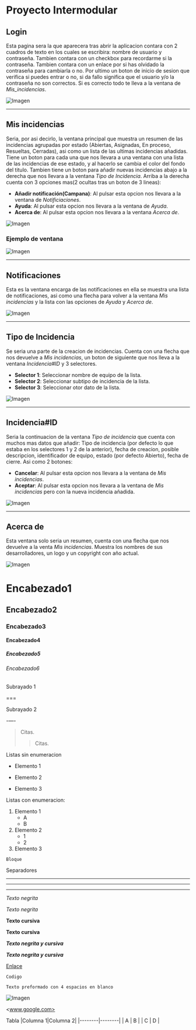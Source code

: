 # Proyecto Intermodular

## Login
Esta pagina sera la que aparecera tras abrir la aplicacion contara con 2 cuadros de texto en los cuales se escribira: nombre de usuario y contraseña. Tambien contara con un checkbox para recordarme si la contraseña. Tambien contara con un enlace por si has olvidado la contraseña para cambiarla o no. Por ultimo un boton de inicio de sesion que verifica si puedes entrar o no, si da fallo significa que el usuario y/o la contraseña no son correctos. Si es correcto todo te lleva a la ventana de _Mis_incidencias_.

![Imagen](Python/Login.png)

___

## Mis incidencias
Seria, por asi decirlo, la ventana principal que muestra un resumen de las incidencias agrupadas por estado (Abiertas, Asignadas, En proceso, Resueltas, Cerradas), asi como un lista de las ultimas incidencias añadidas. Tiene un boton para cada una que nos llevara a una ventana con una lista de las incidencias de ese estado, y al hacerlo se cambia el color del fondo del titulo. Tambien tiene un boton para añadir nuevas incidencias abajo a la derecha que nos llevara a la ventana _Tipo de Incidencia_. Arriba a la derecha cuenta con 3 opciones mas(2 ocultas tras un boton de 3 lineas):

- __Añadir notificación(Campana)__: Al pulsar esta opcion nos llevara a la ventana de _Notificiaciones_.
- __Ayuda__: Al pulsar esta opcion nos llevara a la ventana de _Ayuda_.
- __Acerca de__: Al pulsar esta opcion nos llevara a la ventana _Acerca de_.

![Imagen](Python/Mis_incidencias.png)

### Ejemplo de ventana

![Imagen](Python/Incidencias_abiertas.png)

___


## Notificaciones
Esta es la ventana encarga de las notificaciones en ella se muestra una lista de notificaciones, asi como una flecha para volver a la ventana _Mis incidencias_ y la lista con las opciones de _Ayuda_ y _Acerca de_.

![Imagen](Python/Notificaciones.png)

___

## Tipo de Incidencia
Se seria una parte de la creacion de incidencias. Cuenta con una flecha que nos devuelve a _Mis incidencias_, un boton de siguiente que nos lleva a la ventana _Incidencia#ID_ y 3 selectores.

- __Selector 1__: Seleccionar nombre de equipo de la lista.
- __Selector 2__: Seleccionar subtipo de incidencia de la lista.
- __Selector 3__: Seleccionar otor dato de la lista.

![Imagen](Python/Tipo_incidencia.png)

___

## Incidencia#ID
Seria la continuacion de la ventana _Tipo de incidencia_ que cuenta con muchos mas datos que añadir: Tipo de incidencia (por defecto lo que estaba en los selectores 1 y 2 de la anterior), fecha de creacion, posible descripcion, identificador de equipo, estado (por defecto Abierto), fecha de cierre. Asi como 2 botones:

- __Cancelar__: Al pulsar esta opcion nos llevara a la ventana de _Mis incidencias_.
- __Aceptar__: Al pulsar esta opcion nos llevara a la ventana de _Mis incidencias_ pero con la nueva incidencia añadida.

![Imagen](Python/IncidenciaID.png)

___

## Acerca de
Esta ventana solo seria un resumen, cuenta con una flecha que nos devuelve a la venta _Mis incidencias_. Muestra los nombres de sus desarrolladores, un logo y un copyright con año actual.

![Imagen](Python/Acerca_de.png)


# Encabezado1
## Encabezado2
### Encabezado3
#### Encabezado4
##### Encabezado5
###### Encabezado6

Subrayado 1

===

Subrayado 2

-—-

> Citas. 
>> Citas.

Listas sin enumeracion
* Elemento 1
- Elemento 2
+ Elemento 3

Listas con enumeracion:
1. Elemento 1
	- A
	- B
2. Elemento 2
	+ 1
	+ 2
3. Elemento 3

~~~
Bloque
~~~

Separadores

***
---
___

*Texto negrita*

_Texto negrita_

**Texto cursiva**

__Texto cursiva__

***Texto negrita y cursiva***

___Texto negrita y cursiva___

[Enlace](www.google.com)

`Codigo`

    Texto preformado con 4 espacios en blanco
	
![Imagen](ruta)

<www.google.com>

Tabla
|Columna 1|Columna 2|
|--------|--------|
|    A    |    B    |
|    C    |    D    |
